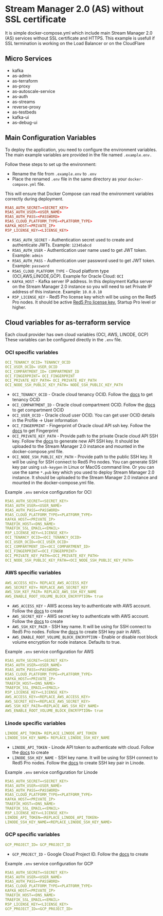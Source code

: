 # Stream Manager 2.0 (AS) without SSL certificate

It is simple docker-compose.yml which include main Stream Manager 2.0 (AS) services without SSL certificate and HTTPS.
This example is usefull if SSL termination is working on the Load Balancer or on the CloudFlare

## Micro Services

* kafka
* as-admin
* as-terraform
* as-proxy
* as-autoscale-service
* as-auth
* as-streams
* reverse-proxy
* as-testbeds
* kafka-ui
* as-debug-ui

## Main Configuration Variables

To deploy the application, you need to configure the environment variables. The main example variables are provided in the file named `.example.env.`  

Follow these steps to set up the environment:

* Rename the file from `.example.env` to `.env`
* Place the renamed `.env` file in the same directory as your `docker-compose.yml` file.

This will ensure that Docker Compose can read the environment variables correctly during deployment.

```conf
R5AS_AUTH_SECRET=<SECRET_KEY>
R5AS_AUTH_USER=<USER_NAME>
R5AS_AUTH_PASS=<PASSWORD>
R5AS_CLOUD_PLATFORM_TYPE=<PLATFORM_TYPE>
KAFKA_HOST=<PRIVATE_IP>
R5P_LICENSE_KEY=<LICENSE_KEY>
```

* `R5AS_AUTH_SECRET` - Authentication secret used to create and authenticate JWTs. Example: `12345abcd`
* `R5AS_AUTH_USER` - Authentication user name used to get JWT token. Example: `admin`
* `R5AS_AUTH_PASS` - Authentication user password used to get JWT token. Example: `password`
* `R5AS_CLOUD_PLATFORM_TYPE` - Cloud platform type (OCI,AWS,LINODE,GCP). Example for Oracle Cloud: `OCI`
* `KAFKA_HOST` - Kafka server IP address. In this deployment Kafka server on the Stream Manager 2.0 instance so you will need to set Private IP address of this instance. Example: `10.0.0.10`
* `R5P_LICENSE_KEY` - Red5 Pro license key which will be using on the Red5 Pro nodes. It should be active [Red5 Pro license key](https://account.red5.net/overview), Startup Pro level or higher.

## Cloud variables for as-terraform service

Each cloud provider has own cloud variables (OCI, AWS, LINODE, GCP)  
These variables can be configured directly in the `.env` file.

### OCI specific variables

```yaml
OCI_TENANCY_OCID= TENANCY_OCID
OCI_USER_OCID= USER_OCID
OCI_COMPARTMENT_ID= COMPARTMENT_ID
OCI_FINGERPRINT= OCI_FINGERPRINT
OCI_PRIVATE_KEY_PATH= OCI_PRIVATE_KEY_PATH
OCI_NODE_SSH_PUBLIC_KEY_PATH= NODE_SSH_PUBLIC_KEY_PATH
```

* `OCI_TENANCY_OCID` - Oracle cloud tenancy OCID. Follow the [docs](https://docs.oracle.com/en-us/iaas/Content/Identity/tenancy/managingtenancy.htm) to get tenancy OCID
* `OCI_COMPARTMENT_ID` - Oracle cloud compartment OCID. Follow the [docs](https://docs.oracle.com/en-us/iaas/Content/GSG/Tasks/contactingsupport_topic-Locating_Oracle_Cloud_Infrastructure_IDs.htm#Finding_the_OCID_of_a_Compartment) to get compartment OCID
* `OCI_USER_OCID` - Oracle cloud user OCID. You can get user OCID details in the Profile → User information        
* `OCI_FINGERPRINT` - Fingerprint of Oracle cloud API ssh key. Follow the [docs](https://docs.oracle.com/en-us/iaas/Content/API/Concepts/apisigningkey.htm#two) to get Fingerprint
* `OCI_PRIVATE_KEY_PATH` - Provide path to the private Oracle cloud API SSH key. Follow the [docs](https://docs.oracle.com/en-us/iaas/Content/API/Concepts/apisigningkey.htm#two) to generate new API SSH key. It should be uploaded to the Stream Manager 2.0 instance and mounted in the docker-compose.yml file.
* `OCI_NODE_SSH_PUBLIC_KEY_PATH` - Provide path to the public SSH key. It will be using for SSH connect to Red5 Pro nodes. You can generate SSH key par using `ssh-keygen` in Linux or MacOS command line. Or you can use the same `*.pub` key which you used to deploy Stream Manager 2.0 instance. It should be uploaded to the Stream Manager 2.0 instance and mounted in the docker-compose.yml file.

Example `.env` service configuration for OCI

```yaml
R5AS_AUTH_SECRET=<SECRET_KEY>
R5AS_AUTH_USER=<USER_NAME>
R5AS_AUTH_PASS=<PASSWORD>
R5AS_CLOUD_PLATFORM_TYPE=<PLATFORM_TYPE>
KAFKA_HOST=<PRIVATE_IP>
TRAEFIK_HOST=<DNS_NAME>
TRAEFIK_SSL_EMAIL=<EMAIL>
R5P_LICENSE_KEY=<LICENSE_KEY>
OCI_TENANCY_OCID=<OCI_TENANCY_OCID>
OCI_USER_OCID=<OCI_USER_OCID>
OCI_COMPARTMENT_ID=<OCI_COMPARTMENT_ID>
OCI_FINGERPRINT=<OCI_FINGERPRINT>
OCI_PRIVATE_KEY_PATH=<OCI_PRIVATE_KEY_PATH>
OCI_NODE_SSH_PUBLIC_KEY_PATH=<OCI_NODE_SSH_PUBLIC_KEY_PATH>
```

### AWS specific variables

```yaml
AWS_ACCESS_KEY= REPLACE_AWS_ACCESS_KEY
AWS_SECRET_KEY= REPLACE_AWS_SECRET_KEY
AWS_SSH_KEY_PAIR= REPLACE_AWS_SSH_KEY_NAME
AWS_ENABLE_ROOT_VOLUME_BLOCK_ENCRYPTION= true
```

* `AWS_ACCESS_KEY` - AWS access key to authenticate with AWS account. Follow the [docs](https://docs.aws.amazon.com/IAM/latest/UserGuide/id_credentials_access-keys.html) to create
* `AWS_SECRET_KEY` - AWS secret key to authenticate with AWS account. Follow the [docs](https://docs.aws.amazon.com/IAM/latest/UserGuide/id_credentials_access-keys.html) to create
* `AWS_SSH_KEY_PAIR` - SSH key name. It will be using for SSH connect to Red5 Pro nodes. Follow the [docs](https://docs.aws.amazon.com/AWSEC2/latest/UserGuide/create-key-pairs.html) to create SSH key pair in AWS.
* `AWS_ENABLE_ROOT_VOLUME_BLOCK_ENCRYPTION` - Enable or disable root block volume encryption for node instance. Defaults to true.

Example `.env` service configuration for AWS

```yaml
R5AS_AUTH_SECRET=<SECRET_KEY>
R5AS_AUTH_USER=<USER_NAME>
R5AS_AUTH_PASS=<PASSWORD>
R5AS_CLOUD_PLATFORM_TYPE=<PLATFORM_TYPE>
KAFKA_HOST=<PRIVATE_IP>
TRAEFIK_HOST=<DNS_NAME>
TRAEFIK_SSL_EMAIL=<EMAIL>
R5P_LICENSE_KEY=<LICENSE_KEY>
AWS_ACCESS_KEY=<REPLACE_AWS_ACCESS_KEY>
AWS_SECRET_KEY=<REPLACE_AWS_SECRET_KEY>
AWS_SSH_KEY_PAIR=<REPLACE_AWS_SSH_KEY_NAME>
AWS_ENABLE_ROOT_VOLUME_BLOCK_ENCRYPTION= true
```

### Linode specific variables

```yaml
LINODE_API_TOKEN= REPLACE_LINODE_API_TOKEN
LINODE_SSH_KEY_NAME= REPLACE_LINODE_SSH_KEY_NAME
```

* `LINODE_API_TOKEN` - Linode API token to authenticate with cloud. Follow the [docs](https://cloud.linode.com/profile/tokens) to create
* `LINODE_SSH_KEY_NAME` - SSH key name. It will be using for SSH connect to Red5 Pro nodes. Follow the [docs](https://techdocs.akamai.com/cloud-computing/docs/manage-ssh-keys) to create SSH key pair in Linode.

Example `.env` service configuration for Linode

```yaml
R5AS_AUTH_SECRET=<SECRET_KEY>
R5AS_AUTH_USER=<USER_NAME>
R5AS_AUTH_PASS=<PASSWORD>
R5AS_CLOUD_PLATFORM_TYPE=<PLATFORM_TYPE>
KAFKA_HOST=<PRIVATE_IP>
TRAEFIK_HOST=<DNS_NAME>
TRAEFIK_SSL_EMAIL=<EMAIL>
R5P_LICENSE_KEY=<LICENSE_KEY>
LINODE_API_TOKEN=<REPLACE_LINODE_API_TOKEN>
LINODE_SSH_KEY_NAME=<REPLACE_LINODE_SSH_KEY_NAME>
```

### GCP specific variables

```yaml
GCP_PROJECT_ID= GCP_PROJECT_ID
```

* `GCP_PROJECT_ID` - Google Cloud Project ID. Follow the [docs](https://support.google.com/googleapi/answer/7014113?hl=en) to create

Example `.env` service configuration for GCP

```yaml
R5AS_AUTH_SECRET=<SECRET_KEY>
R5AS_AUTH_USER=<USER_NAME>
R5AS_AUTH_PASS=<PASSWORD>
R5AS_CLOUD_PLATFORM_TYPE=<PLATFORM_TYPE>
KAFKA_HOST=<PRIVATE_IP>
TRAEFIK_HOST=<DNS_NAME>
TRAEFIK_SSL_EMAIL=<EMAIL>
R5P_LICENSE_KEY=<LICENSE_KEY>
GCP_PROJECT_ID=<GCP_PROJECT_ID>
```
